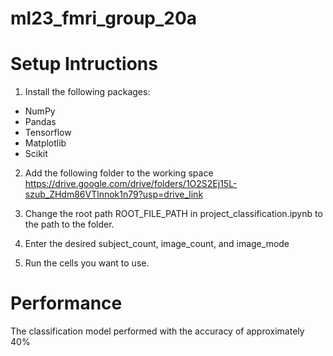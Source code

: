 # ml23_fmri_group_20a

# Setup Intructions

1. Install the following packages:
 - NumPy
 - Pandas
 - Tensorflow
 - Matplotlib
 - Scikit

2. Add the following folder to the working space
https://drive.google.com/drive/folders/1O2S2Ej15L-szub_ZHdm86VTlnnok1n79?usp=drive_link

3. Change the root path ROOT_FILE_PATH in project_classification.ipynb to the path to the folder.

4. Enter the desired subject_count, image_count, and image_mode

5. Run the cells you want to use.

# Performance

The classification model performed with the accuracy of approximately 40%
